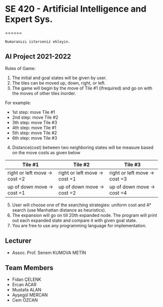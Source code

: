 # SE 420 - Artificial Intelligence and Expert Sys.
======

    Numaranızı isterseniz ekleyin.
    


AI Project 2021-2022
------

Rules of Game:
1. The initial and goal states will be given by user.
2. The tiles can be moved up, down, right, or left.
3. The game will begin by the move of Tile #1 (ifrequired) and go on with the moves of other tiles inorder.

For example:
- 1st step: move Tile #1
- 2nd step: move Tile #2
- 3th step: move Tile #3
- 4th step: move Tile #1
- 5th step: move Tile #2
- 6th step: move Tile #3

4. Distance(cost) between two neighboring states will be measure based on the move costs as given below

Tile #1      | Tile #2 |  Tile #3       
------------ | ------------- | -------------
right or left move -> cost =2 | right or left move -> cost =1 | right or left move -> cost =3  
up of down move -> cost =1 | up of down move -> cost =2 | up of down move -> cost =4

5. User will choose one of the searching strategies: uniform cost and A* search (use Manhattan distance as heuristics).
6. The expansion will go on till 20th expanded node. The program will print out each expanded state and compare it with given goal state.
7. You are free to use any programming language for implementation. 

## Lecturer

 - Assoc. Prof. Senem KUMOVA METİN


## Team Members
 - Fidan ÇELENK 
 - Ercan ACAR    
 - Mustafa ALAN
 - Ayşegül MERCAN
 - Cem ÖZCAN